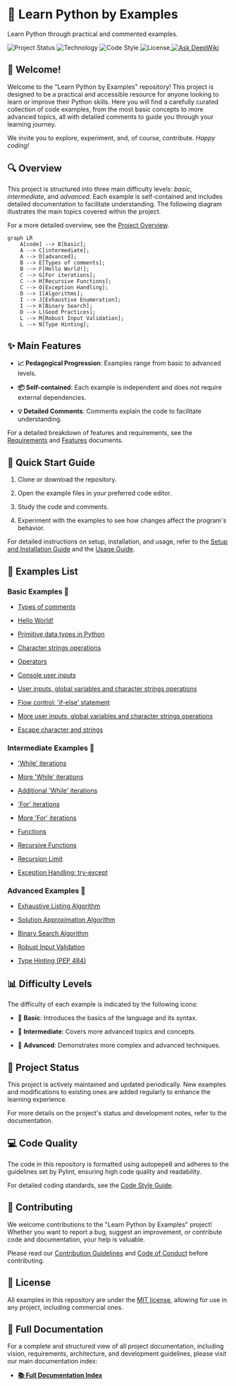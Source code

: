 # 🐍 Learn Python by Examples

Learn Python through practical and commented examples.

![Project Status](https://img.shields.io/badge/status-developing-yellow.svg)
![Technology](https://img.shields.io/badge/tech-Python-blue.svg)
![Code Style](https://img.shields.io/badge/code%20style-autopep8-ff69b4.svg)
![License](https://img.shields.io/badge/license-MIT-red.svg)<a href="https://deepwiki.com/seyerjo/learn-python-by-examples">
<img alt="Ask DeepWiki" src="https://deepwiki.com/badge.svg">
</a>

## 👋 Welcome!

Welcome to the "Learn Python by Examples" repository! This project is designed to be a practical and accessible resource for anyone looking to learn or improve their Python skills. Here you will find a carefully curated collection of code examples, from the most basic concepts to more advanced topics, all with detailed comments to guide you through your learning journey.

We invite you to explore, experiment, and, of course, contribute. _Happy coding!_

## 🔍 Overview

This project is structured into three main difficulty levels: _basic_, _intermediate_, and _advanced_. Each example is self-contained and includes detailed documentation to facilitate understanding. The following diagram illustrates the main topics covered within the project.

For a more detailed overview, see the [Project Overview](docs/01_project_overview.md).

```mermaid
graph LR
    A[code] --> B[basic];
    A --> C[intermediate];
    A --> D[advanced];
    B --> E[Types of comments];
    B --> F[Hello World!];
    C --> G[For iterations];
    C --> H[Recursive Functions];
    C --> O[Exception Handling];
    D --> I[Algorithms];
    I --> J[Exhaustive Enumeration];
    I --> K[Binary Search];
    D --> L[Good Practices];
    L --> M[Robust Input Validation];
    L --> N[Type Hinting];
```

## ✨ Main Features

- **📈 Pedagogical Progression**: Examples range from basic to advanced levels.

- **📦 Self-contained**: Each example is independent and does not require external dependencies.

- **💡 Detailed Comments**: Comments explain the code to facilitate understanding.

For a detailed breakdown of features and requirements, see the [Requirements](docs/02_requirements.md) and [Features](docs/03_features.md) documents.

## 🚀 Quick Start Guide

1. Clone or download the repository.

2. Open the example files in your preferred code editor.

3. Study the code and comments.

4. Experiment with the examples to see how changes affect the program's behavior.

For detailed instructions on setup, installation, and usage, refer to the [Setup and Installation Guide](docs/07_setup_and_installation.md) and the [Usage Guide](docs/08_usage_guide.md).

## 📝 Examples List

### Basic Examples 📗

- [Types of comments](https://github.com/seyerjo/learn-python-by-examples/blob/main/code/basic/sample_00_comments_types.py)

- [Hello World!](https://github.com/seyerjo/learn-python-by-examples/blob/main/code/basic/sample_01_hello_world.py)

- [Primitive data types in Python](https://github.com/seyerjo/learn-python-by-examples/blob/main/code/basic/sample_02_primitives_data_types.py)

- [Character strings operations](https://github.com/seyerjo/learn-python-by-examples/blob/main/code/basic/sample_03_strings_operations.py)

- [Operators](https://github.com/seyerjo/learn-python-by-examples/blob/main/code/basic/sample_04_operators.py)

- [Console user inputs](https://github.com/seyerjo/learn-python-by-examples/blob/main/code/basic/sample_05_inputs.py)

- [User inputs, global variables and character strings operations](https://github.com/seyerjo/learn-python-by-examples/blob/main/code/basic/sample_06_inputs_variables_and_strings.py)

- [Flow control: 'if-else' statement](https://github.com/seyerjo/learn-python-by-examples/blob/main/code/basic/sample_07_flow_control.py)

- [More user inputs, global variables and character strings operations](https://github.com/seyerjo/learn-python-by-examples/blob/main/code/basic/sample_08_more_inputs_variables_and_strings.py)

- [Escape character and strings](https://github.com/seyerjo/learn-python-by-examples/blob/main/code/basic/sample_09_escape_character_and_strings.py)

### Intermediate Examples 📙

- ['While' iterations](https://github.com/seyerjo/learn-python-by-examples/blob/main/code/intermediate/sample_10_while_iterations.py)

- [More 'While' iterations](https://github.com/seyerjo/learn-python-by-examples/blob/main/code/intermediate/sample_11_more_while_iterations.py)

- [Additional 'While' ](https://github.com/seyerjo/learn-python-by-examples/blob/main/code/intermediate/sample_12_additional_while_iterations.py) [ iterations](https://github.com/seyerjo/learn-python-by-examples/blob/main/code/intermediate/sample_12_additional_while_iterations.py)

- ['For' iterations](https://github.com/seyerjo/learn-python-by-examples/blob/main/code/intermediate/sample_13_for_iterations.py)

- [More 'For' iterations](https://github.com/seyerjo/learn-python-by-examples/blob/main/code/intermediate/sample_14_more_for_iterations.py)

- [Functions](https://github.com/seyerjo/learn-python-by-examples/blob/main/code/intermediate/sample_15_functions.py)

- [Recursive Functions](https://github.com/seyerjo/learn-python-by-examples/blob/main/code/intermediate/sample_16_recursive_functions.py)

- [Recursion Limit](https://github.com/seyerjo/learn-python-by-examples/blob/main/code/intermediate/sample_17_recursion_limit.py)

- [Exception Handling: try-except](https://github.com/seyerjo/learn-python-by-examples/blob/main/code/intermediate/sample_18_exception_handling.py)

### Advanced Examples 📕

- [Exhaustive Listing Algorithm](https://github.com/seyerjo/learn-python-by-examples/blob/main/code/advanced/sample_19_exhaustive_listing_algorithm.py)

- [Solution Approximation Algorithm](https://github.com/seyerjo/learn-python-by-examples/blob/main/code/advanced/sample_20_solution_approximation_algorithm.py)

- [Binary Search Algorithm](https://github.com/seyerjo/learn-python-by-examples/blob/main/code/advanced/sample_21_binary_search_algorithm.py)

- [Robust Input Validation](https://github.com/seyerjo/learn-python-by-examples/blob/main/code/advanced/sample_22_robust_input_validation.py)

- [Type Hinting (PEP 484)](https://github.com/seyerjo/learn-python-by-examples/blob/main/code/advanced/sample_23_type_hinting.py)

## 📊 Difficulty Levels

The difficulty of each example is indicated by the following icons:

- 📗 **Basic**: Introduces the basics of the language and its syntax.

- 📙 **Intermediate**: Covers more advanced topics and concepts.

- 📕 **Advanced**: Demonstrates more complex and advanced techniques.

## 🔄 Project Status

This project is actively maintained and updated periodically. New examples and modifications to existing ones are added regularly to enhance the learning experience.

For more details on the project's status and development notes, refer to the documentation.

## 💻 Code Quality

The code in this repository is formatted using autopepe8 and adheres to the guidelines set by Pylint, ensuring high code quality and readability.

For detailed coding standards, see the [Code Style Guide](docs/09_code_style_guide.md).

## 👋 Contributing

We welcome contributions to the "Learn Python by Examples" project! Whether you want to report a bug, suggest an improvement, or contribute code and documentation, your help is valuable.

Please read our [Contribution Guidelines](./CONTRIBUTION_GUIDELINES.md) and [Code of Conduct](./CODE_OF_CONDUCT.md) before contributing.

## 📜 License

All examples in this repository are under the [MIT license](./LICENSE), allowing for use in any project, including commercial ones.

## 📖 Full Documentation

For a complete and structured view of all project documentation, including vision, requirements, architecture, and development guidelines, please visit our main documentation index:

- [**📚 Full Documentation Index**](./docs/00_documentation_index.md)

